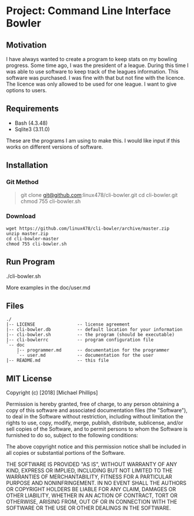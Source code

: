 # Project: Command Line Interface Bowler

## Motivation

I have always wanted to create a program to keep stats on my bowling
progress.  Some time ago, I was the president of a league.  During this time
I was able to use software to keep track of the leagues information.  This
software was purchased.  I was fine with that but not fine with the licence.
The licence was only allowed to be used for one league.  I want to give
options to users.

## Requirements

* Bash (4.3.48)
* Sqlite3 (3.11.0)

These are the programs I am using to make this.  I would like input if this
works on different versions of software.

## Installation

### Git Method

> git clone git@github.com:linux478/cli-bowler.git
> cd cli-bowler.git
> chmod 755 cli-bowler.sh

### Download

    wget https://github.com/linux478/cli-bowler/archive/master.zip
    unzip master.zip
    cd cli-bowler-master
    chmod 755 cli-bowler.sh

## Run Program

./cli-bowler.sh

More examples in the doc/user.md

## Files

    ./
    |-- LICENSE                -- license agreement
    |-- cli-bowler.db          -- default location for your information
    |-- cli-bowler.sh          -- the program (should be executable)
    |-- cli-bowlerrc           -- program configuration file
    `-- doc
        |-- programmer.md      -- documentation for the programmer
        `-- user.md            -- documentation for the user
    |-- README.md              -- this file

## MIT License

Copyright (c) [2018] [Michael Phillips]

Permission is hereby granted, free of charge, to any person obtaining a copy
of this software and associated documentation files (the "Software"), to
deal in the Software without restriction, including without limitation the
rights to use, copy, modify, merge, publish, distribute, sublicense, and/or
sell copies of the Software, and to permit persons to whom the Software is
furnished to do so, subject to the following conditions:

The above copyright notice and this permission notice shall be included in
all copies or substantial portions of the Software.

THE SOFTWARE IS PROVIDED "AS IS", WITHOUT WARRANTY OF ANY KIND, EXPRESS OR
IMPLIED, INCLUDING BUT NOT LIMITED TO THE WARRANTIES OF MERCHANTABILITY,
FITNESS FOR A PARTICULAR PURPOSE AND NONINFRINGEMENT. IN NO EVENT SHALL THE
AUTHORS OR COPYRIGHT HOLDERS BE LIABLE FOR ANY CLAIM, DAMAGES OR OTHER
LIABILITY, WHETHER IN AN ACTION OF CONTRACT, TORT OR OTHERWISE, ARISING
FROM, OUT OF OR IN CONNECTION WITH THE SOFTWARE OR THE USE OR OTHER DEALINGS
IN THE SOFTWARE.
